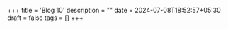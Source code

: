 +++
title = 'Blog 10'
description = ""
date = 2024-07-08T18:52:57+05:30
draft = false
tags = []
+++
